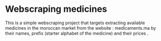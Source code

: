# Webscraping medicines

This is a simple webscraping project that targets extracting available medicines in the moroccan market from the website : medicaments.ma by their names, prefix (starter alphabet of the medicine) and their prices .
